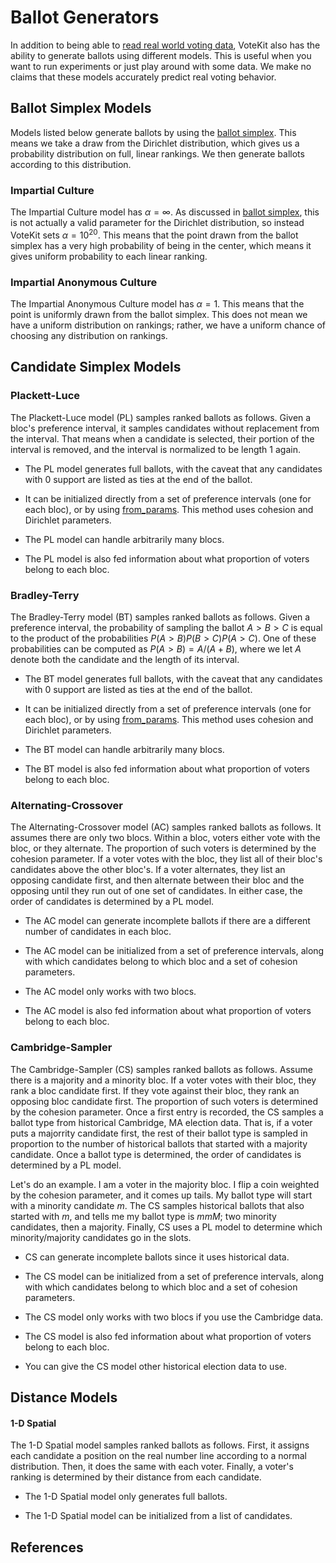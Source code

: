 # Ballot Generators

In addition to being able to [read real world voting data](api.md#cvr-loaders), VoteKit also has the ability to generate ballots using different models. This is useful when you want to run experiments or just play around with some data. We make no claims that these models accurately predict real voting behavior.

## Ballot Simplex Models

Models listed below generate ballots by using the [ballot simplex](SCR_simplex.ipynb). This means we take a draw from the Dirichlet distribution, which gives us a probability distribution on full, linear rankings. We then generate ballots according to this distribution.

### Impartial Culture

The Impartial Culture model has $\alpha = \infty$. As discussed in [ballot simplex](SCR_simplex.ipynb), this is not actually a valid parameter for the Dirichlet distribution, so instead VoteKit sets $\alpha = 10^{20}$. This means that the point drawn from the ballot simplex has a very high probability of being in the center, which means it gives uniform probability to each linear ranking.

### Impartial Anonymous Culture

The Impartial Anonymous Culture model has $\alpha = 1$. This means that the point is uniformly drawn from the ballot simplex. This does not mean we have a uniform distribution on rankings; rather, we have a uniform chance of choosing any distribution on rankings.

## Candidate Simplex Models

### Plackett-Luce

The Plackett-Luce model (PL) samples ranked ballots as follows. Given a bloc's preference interval, it samples candidates without replacement from the interval. That means when a candidate is selected, their portion of the interval is removed, and the interval is normalized to be length 1 again. 

- The PL model generates full ballots, with the caveat that any candidates with 0 support are listed as ties at the end of the ballot.

- It can be initialized directly from a set of preference intervals (one for each bloc), or by using [from_params](api.md#ballot-generators). This method uses cohesion and Dirichlet parameters.

- The PL model can handle arbitrarily many blocs.

- The PL model is also fed information about what proportion of voters belong to each bloc.

### Bradley-Terry

The Bradley-Terry model (BT) samples ranked ballots as follows. Given a preference interval, the probability of sampling the ballot $A>B>C$ is equal to the product of the probabilities $P(A>B)P(B>C)P(A>C)$. One of these probabilities can be computed as $P(A>B) = A/(A+B)$, where we let $A$ denote both the candidate and the length of its interval.


- The BT model generates full ballots, with the caveat that any candidates with 0 support are listed as ties at the end of the ballot.

- It can be initialized directly from a set of preference intervals (one for each bloc), or by using [from_params](api.md#ballot-generators). This method uses cohesion and Dirichlet parameters.

- The BT model can handle arbitrarily many blocs.

- The BT model is also fed information about what proportion of voters belong to each bloc.

### Alternating-Crossover

The Alternating-Crossover model (AC) samples ranked ballots as follows. It assumes there are only two blocs. Within a bloc, voters either vote with the bloc, or they alternate. The proportion of such voters is determined by the cohesion parameter. If a voter votes with the bloc, they list all of their bloc's candidates above the other bloc's. If a voter alternates, they list an opposing candidate first, and then alternate between their bloc and the opposing until they run out of one set of candidates. In either case, the order of candidates is determined by a PL model.

- The AC model can generate incomplete ballots if there are a different number of candidates in each bloc.

- The AC model can be initialized from a set of preference intervals, along with which candidates belong to which bloc and a set of cohesion parameters.

- The AC model only works with two blocs.

- The AC model is also fed information about what proportion of voters belong to each bloc.

### Cambridge-Sampler

The Cambridge-Sampler (CS) samples ranked ballots as follows. Assume there is a majority and a minority bloc. If a voter votes with their bloc, they rank a bloc candidate first. If they vote against their bloc, they rank an opposing bloc candidate first. The proportion of such voters is determined by the cohesion parameter. Once a first entry is recorded, the CS samples a ballot type from historical Cambridge, MA election data. That is, if a voter puts a majorrity candidate first, the rest of their ballot type is sampled in proportion to the number of historical ballots that started with a majority candidate. Once a ballot type is determined, the order of candidates is determined by a PL model.

Let's do an example. I am a voter in the majority bloc. I flip a coin weighted by the cohesion parameter, and it comes up tails. My ballot type will start with a minority candidate $m$. The CS samples historical ballots that also started with $m$, and tells me my ballot type is $mmM$; two minority candidates, then a majority. Finally, CS uses a PL model to determine which minority/majority candidates go in the slots.

- CS can generate incomplete ballots since it uses historical data.

- The CS model can be initialized from a set of preference intervals, along with which candidates belong to which bloc and a set of cohesion parameters.

- The CS model only works with two blocs if you use the Cambridge data.

- The CS model is also fed information about what proportion of voters belong to each bloc.

- You can give the CS model other historical election data to use.

## Distance Models

#### 1-D Spatial

The 1-D Spatial model samples ranked ballots as follows. First, it assigns each candidate a position on the real number line according to a normal distribution. Then, it does the same with each voter. Finally, a voter's ranking is determined by their distance from each candidate.

- The 1-D Spatial model only generates full ballots.

- The 1-D Spatial model can be initialized from a list of candidates.

## References


